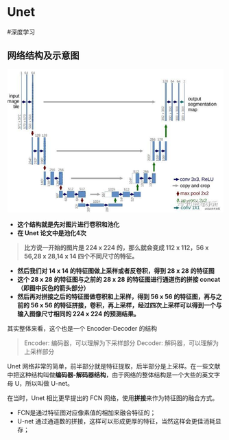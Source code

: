 # Unet
#深度学习 
## 网络结构及示意图

![](深度学习/神经网络结构/Unet/Unet网络结构.png)


* **这个结构就是先对图片进行卷积和池化**
* **在 Unet 论文中是池化4次**
>**比方说一开始的图片是 224 x 224 的，那么就会变成 112 x 112，56 x 56,28 x 28,14 x 14 四个不同尺寸的特征。**
* **然后我们对 14 x 14 的特征图做上采样或者反卷积，得到 28 x 28 的特征图**
* **这个 28 x 28 的特征图与之前的 28 x 28 的特征图进行通道伤的拼接 concat（即图中灰色的箭头部分）**
* **然后再对拼接之后的特征图做卷积和上采样，得到 56 x 56 的特征图，再与之前的 56 x 56 的特征拼接，卷积，再上采样，经过四次上采样可以得到一个与输入图像尺寸相同的 224 x 224 的预测结果。**


其实整体来看，这个也是一个 Encoder-Decoder 的结构
>Encoder: 编码器，可以理解为下采样部分
>Decoder: 解码器，可以理解为上采样部分

Unet 网络非常的简单，前半部分就是特征提取，后半部分是上采样。在一些文献中把这种结构叫做**编码器-解码器结构**，由于网络的整体结构是一个大些的英文字母 U，所以叫做 U-net。

在当时，Unet 相比更早提出的 FCN 网络，使用**拼接**来作为特征图的融合方式。

- FCN是通过特征图对应像素值的相加来融合特征的；
- U-net 通过通道数的拼接，这样可以形成更厚的特征，当然这样会更佳消耗显存；
